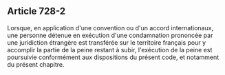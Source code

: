 Article 728-2
----
Lorsque, en application d'une convention ou d'un accord internationaux, une
personne détenue en exécution d'une condamnation prononcée par une juridiction
étrangère est transférée sur le territoire français pour y accomplir la partie
de la peine restant à subir, l'exécution de la peine est poursuivie conformément
aux dispositions du présent code, et notamment du présent chapitre.
